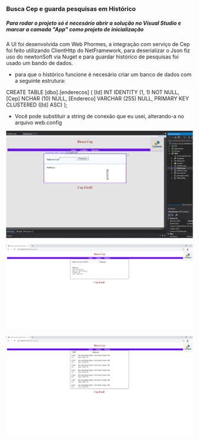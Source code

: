 ### Busca Cep e guarda pesquisas em Histórico

##### Para rodar o projeto só é necesário abrir a solução no Visual Studio e marcar a camada "App" como projeto de inicialização

A UI foi desenvolvida com Web Phormes, a integração com serviço de Cep foi feito utilizando ClientHttp do NetFramework, para deserializar o Json fiz uso do newtonSoft via Nuget e para guardar histórico de pesquisas foi usado um bando de dados.

- para que o histórico funcione é necesário criar um banco de dados com a seguinte estrutura:
 
CREATE TABLE [dbo].[enderecos] (
    [Id]       INT           IDENTITY (1, 1) NOT NULL,
    [Cep]      NCHAR (10)    NULL,
    [Endereco] VARCHAR (255) NULL,
    PRIMARY KEY CLUSTERED ([Id] ASC)
);


- Você pode substituir a string de conexão que eu usei, alterando-a no arquivo web.config



![Example](https://github.com/Lipe1994/BuscaCepComWebPhorms/blob/master/example1.png)


![Example](https://github.com/Lipe1994/BuscaCepComWebPhorms/blob/master/example2.PNG)


![Example](https://github.com/Lipe1994/BuscaCepComWebPhorms/blob/master/example3.PNG)

